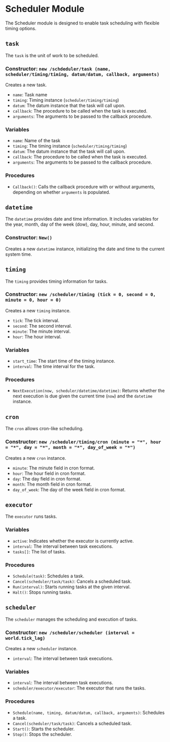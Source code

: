 # Scheduler Module

The Scheduler module is designed to enable task scheduling with flexible timing options.

## `task`

The `task` is the unit of work to be scheduled.

### Constructor: `new /schdeduler/task (name, scheduler/timing/timing, datum/datum, callback, arguments)`

Creates a new task.

- `name`: Task name
- `timing`: Timing instance (`scheduler/timing/timing`)
- `datum`: The datum instance that the task will call upon.
- `callback`: The procedure to be called when the task is executed.
- `arguments`: The arguments to be passed to the callback procedure.

### Variables

- `name`: Name of the task
- `timing`: The timing instance (`scheduler/timing/timing`)
- `datum`: The datum instance that the task will call upon.
- `callback`: The procedure to be called when the task is executed.
- `arguments`: The arguments to be passed to the callback procedure.

### Procedures

- `Callback()`: Calls the callback procedure with or without arguments, depending on whether `arguments` is populated.

## `datetime`

The `datetime` provides date and time information. It includes variables for the year, month, day of the week (dow), day, hour, minute, and second. 

### Constructor: `New()`

Creates a new `datetime` instance, initializing the date and time to the current system time.

## `timing`

The `timing` provides timing information for tasks.

### Constructor: `new /scheduler/timing (tick = 0, second = 0, minute = 0, hour = 0)`

Creates a new `timing` instance.

- `tick`: The tick interval.
- `second`: The second interval.
- `minute`: The minute interval.
- `hour`: The hour interval.

### Variables

- `start_time`: The start time of the timing instance.
- `interval`: The time interval for the task.

### Procedures

- `NextExecution(now, scheduler/datetime/datetime)`: Returns whether the next execution is due given the current time (`now`) and the `datetime` instance.

## `cron`

The `cron` allows cron-like scheduling.

### Constructor: `new /scheduler/timing/cron (minute = "*", hour = "*", day = "*", month = "*", day_of_week = "*")`

Creates a new `cron` instance.

- `minute`: The minute field in cron format.
- `hour`: The hour field in cron format.
- `day`: The day field in cron format.
- `month`: The month field in cron format.
- `day_of_week`: The day of the week field in cron format.

## `executor`

The `executor` runs tasks.

### Variables

- `active`: Indicates whether the executor is currently active.
- `interval`: The interval between task executions.
- `tasks[]`: The list of tasks.

### Procedures

- `Schedule(task)`: Schedules a task.
- `Cancel(scheduler/task/task)`: Cancels a scheduled task.
- `Run(interval)`: Starts running tasks at the given interval.
- `Halt()`: Stops running tasks.

## `scheduler`

The `scheduler` manages the scheduling and execution of tasks.

### Constructor: `new /scheduler/scheduler (interval = world.tick_lag)`

Creates a new `scheduler` instance.

- `interval`: The interval between task executions.

### Variables

- `interval`: The interval between task executions.
- `scheduler/executor/executor`: The executor that runs the tasks.

### Procedures

- `Schedule(name, timing, datum/datum, callback, arguments)`: Schedules a task.
- `Cancel(scheduler/task/task)`: Cancels a scheduled task.
- `Start()`: Starts the scheduler.
- `Stop()`: Stops the scheduler.
